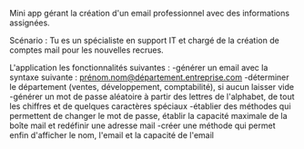 Mini app gérant la création d'un email professionnel avec des informations assignées.

Scénario : Tu es un spécialiste en support IT et chargé de la création de comptes mail pour les nouvelles recrues.

L'application les fonctionnalités suivantes : 
-générer un email avec la syntaxe suivante : prénom.nom@département.entreprise.com
-déterminer le département (ventes, développement, comptabilité), si aucun laisser vide
-générer un mot de passe aléatoire à partir des lettres de l'alphabet, de tout les chiffres et de quelques caractères spéciaux
-établier des méthodes qui permettent de changer le mot de passe, établir la capacité maximale de la boîte mail et redéfinir une adresse mail
-créer une méthode qui permet enfin d'afficher le nom, l'email et la capacité de l'email
